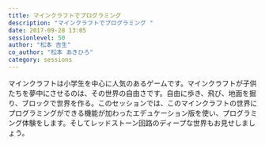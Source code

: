 ```yaml
---
title: マインクラフトでプログラミング 
description: "マインクラフトでプログラミング "
date: 2017-09-28 13:05
sessionlevel: 50
author: "松本 吉生"
co_author: "松本 あきひろ"
category: sessions
---
```

マインクラフトは小学生を中心に人気のあるゲームです。マインクラフトが子供たちを夢中にさせるのは、その世界の自由さです。自由に歩き、飛び、地面を掘り、ブロックで世界を作る。このセッションでは、このマインクラフトの世界にプログラミングができる機能が加わったエデュケーション版を使い、プログラミング体験をします。そしてレッドストーン回路のディープな世界もお見せしましょう。

